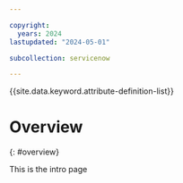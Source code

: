 ```yaml
---

copyright:
  years: 2024
lastupdated: "2024-05-01"

subcollection: servicenow

---
```


{{site.data.keyword.attribute-definition-list}}

# Overview
{: #overview}

This is the intro page




